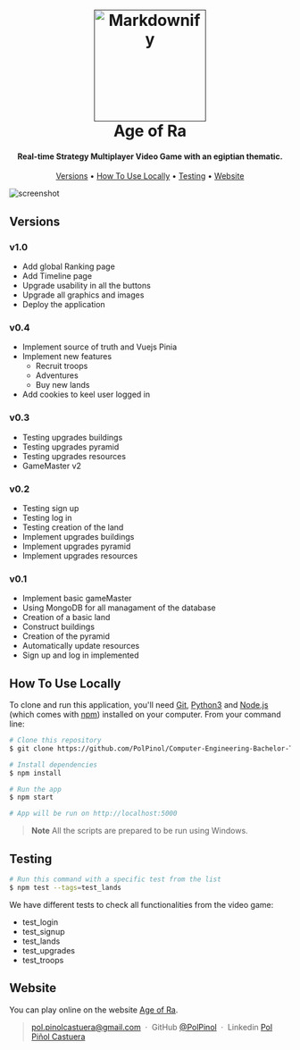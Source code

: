 <h1 align="center">
  <br>
  <a href=""><img src="https://i.imgur.com/xwWKLXe.png" alt="Markdownify" width="200"></a>
  <br>
  Age of Ra
  <br>
</h1>

<h4 align="center">Real-time Strategy Multiplayer Video Game with an egiptian thematic.</h4>

<p align="center">
  <a href="#versions">Versions</a> •
  <a href="#how-to-use-locally">How To Use Locally</a> •
  <a href="#testing">Testing</a> •
  <a href="#website">Website</a>
</p>

![screenshot](https://i.imgur.com/YYb4ZGR.jpg)

## Versions
### v1.0
* Add global Ranking page
* Add Timeline page
* Upgrade usability in all the buttons
* Upgrade  all graphics and images
* Deploy the application

### v0.4
* Implement source of truth and Vuejs Pinia
* Implement new features
    - Recruit troops
    - Adventures
    - Buy new lands
* Add cookies to keel user logged in

### v0.3
* Testing upgrades buildings
* Testing upgrades pyramid
* Testing upgrades resources
* GameMaster v2

### v0.2
* Testing sign up
* Testing log in
* Testing creation of the land
* Implement upgrades buildings
* Implement upgrades pyramid
* Implement upgrades resources

### v0.1
* Implement basic gameMaster
* Using MongoDB for all managament of the database
* Creation of a basic land
* Construct buildings
* Creation of the pyramid
* Automatically update resources
* Sign up and log in implemented

## How To Use Locally

To clone and run this application, you'll need [Git](https://git-scm.com), [Python3](https://www.python.org/downloads/) and [Node.js](https://nodejs.org/en/download/) (which comes with [npm](http://npmjs.com)) installed on your computer. From your command line:

```bash
# Clone this repository
$ git clone https://github.com/PolPinol/Computer-Engineering-Bachelor-Thesis.git

# Install dependencies
$ npm install

# Run the app
$ npm start

# App will be run on http://localhost:5000
```

> **Note**
> All the scripts are prepared to be run using Windows.

## Testing
```bash
# Run this command with a specific test from the list
$ npm test --tags=test_lands
```
We have different tests to check all functionalities from the video game:

* test_login
* test_signup
* test_lands
* test_upgrades
* test_troops


## Website

You can play online on the website [Age of Ra](https://age-of-ra.herokuapp.com).


> pol.pinolcastuera@gmail.com &nbsp;&middot;&nbsp;
> GitHub [@PolPinol](https://github.com/polpinol) &nbsp;&middot;&nbsp;
> Linkedin [Pol Piñol Castuera](https://www.linkedin.com/in/polpinol/)





